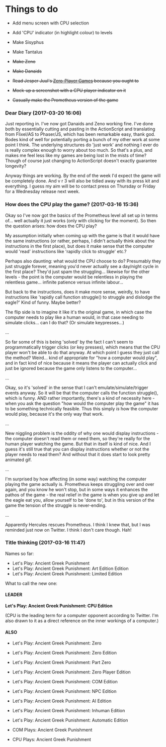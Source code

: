 # Things to do

* Add menu screen with CPU selection
* Add 'CPU' indicator (in highlight colour) to levels
* Make Sisyphus
* Make Tantalus

* ~~Make Zeno~~
* ~~Make Danaids~~
* ~~Read Jesper Juul's [Zero-Player Games](https://www.jesperjuul.net/text/zeroplayergames/) because you ought to~~
* ~~Mock-up a screenshot with a CPU player indicator on it~~
* ~~Casually make the Prometheus version of the game~~

### Dear Diary (2017-03-20 16:06)

Just reporting in. I've now got Danaids and Zeno working fine. I've done both by essentially cutting and pasting in the ActionScript and translating from Flixel/AS to Phaser/JS, which has been remarkable easy, thank god. Bodes kind of well for potentially porting a bunch of my other work at some point I think. The underlying structures do 'just work' and nothing I ever do is really complex enough to worry about too much. So that's a plus, and makes me feel less like my games are being lost in the mists of time? Though of course just changing to ActionScript doesn't exactly guarantee longevity?

Anyway things are working. By the end of the week I'd expect the game will be completely done. And v r 3 will also be tidied away with its press kit and everything. I guess my aim will be to contact press on Thursday or Friday for a Wednesday release next week.

### How does the CPU play the game? (2017-03-16 15:36)

Okay so I've now got the basics of the Prometheus level all set up in terms of... well actually it just works (only with clicking for the moment). So then the question arises: how does the CPU play?

My assumption initially when coming up with the game is that it would have the same instructions (or rather, perhaps, I didn't actually think about the instructions in the first place), but does it make sense that the computer would 'read' instructions like 'rapidly click to struggle' etc.?

Perhaps also daunting: what would the CPU choose to do? Presumably they just struggle forever, meaning you'd never actually see a day/night cycle in the first place? They'd just spam the struggling... likewise for the other levels - the point is the computer would be relentless in playing the relentless game... infinite patience versus infinite labour...

But back to the instructions, does it make more sense, weirdly, to have instructions like 'rapidly call function struggle() to struggle and dislodge the eagle?' Kind of funny. Maybe better?

The flip side is to imagine it like it's the original game, in which case the computer needs to play like a human would, in that case needing to simulate clicks... can I do that? (Or simulate keypresses...)

...

So far some of this is being 'solved' by the fact I can't seem to programmatically trigger clicks (or key presses), which means that the CPU player won't be able to do that anyway. At which point I guess they just call the method? Weird... kind of appropriate for "how a computer would play", and in fact kind of nice because it means the player can actually click and just be ignored because the game only listens to the computer...

...

Okay, so it's 'solved' in the sense that I can't emulate/simulate/trigger events anyway. So it will be that the computer calls the function struggle(), which is funny. AND rather importantly, there's a kind of necessity here - when you ask the question "how would the computer play the game" it has to be something technically feasible. Thus this simply *is* how the computer would play, because it's the only way that work.

...

New niggling problem is the oddity of why one would display instructions - the computer doesn't read them or need them, so they're really for the human player watching the game. But that in itself is kind of nice. And I guess it's still true that you can display instructions whether or not the player needs to read them? And without that it does start to look pretty animated gif.

...

I'm surprised by how affecting (in some way) watching the computer playing the game actually is. Prometheus keeps struggling over and over again, and you know he won't stop, but in some ways it enhances the pathos of the game - the real relief in the game is when you give up and let the eagle eat you, allow yourself to be 'done to', but in this version of the game the tension of the struggle is never-ending.

...

Apparently Hercules rescues Prometheus. I think I knew that, but I was reminded just now on Twitter. I think I don't care though. Hah!

### Title thinking (2017-03-16 11:47)

Names so far:

* Let's Play: Ancient Greek Punishment
* Let's Play: Ancient Greek Punishment: Art Edition Edition
* Let's Play: Ancient Greek Punishment: Limited Edition

What to call the new one:

#### LEADER
**Let's Play: Ancient Greek Punishment: CPU Edition**

(CPU is the leading term for a computer opponent according to Twitter. I'm also drawn to it as a direct reference on the inner workings of a computer.)

#### ALSO
* Let's Play: Ancient Greek Punishment: Zero
* Let's Play: Ancient Greek Punishment: Zero Edition
* Let's Play: Ancient Greek Punishment: Part Zero
* Let's Play: Ancient Greek Punishment: Zero Player Edition

* Let's Play: Ancient Greek Punishment: COM Edition
* Let's Play: Ancient Greek Punishment: NPC Edition
* Let's Play: Ancient Greek Punishment: AI Edition

* Let's Play: Ancient Greek Punishment: Inhuman Edition
* Let's Play: Ancient Greek Punishment: Automatic Edition

* COM Plays: Ancient Greek Punishment
* CPU Plays: Ancient Greek Punishment
